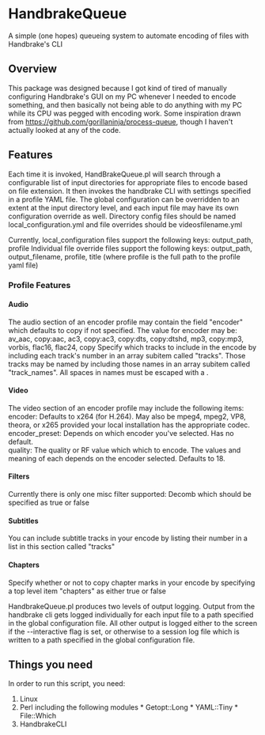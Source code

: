 # HandbrakeQueue
A simple (one hopes) queueing system to automate encoding of files with Handbrake's CLI

## Overview
This package was designed because I got kind of tired of manually configuring Handbrake's GUI on my PC whenever I needed to encode
something, and then basically not being able to do anything with my PC while its CPU was pegged with encoding work. Some inspiration
drawn from https://github.com/gorillaninja/process-queue, though I haven't actually looked at any of the code.

## Features
Each time it is invoked, HandBrakeQueue.pl will search through a configurable list of input directories for appropriate files
to encode based on file extension.  It then invokes the handbrake CLI with settings specified in a profile YAML file.  The global
configuration can be overridden to an extent at the input directory level, and each input file may have its own configuration override
as well.  Directory config files should be named local_configuration.yml and file overrides should be videosfilename.yml

Currently, local_configuration files support the following keys:  output_path, profile
Individual file override files support the following keys: output_path, output_filename, profile, title
(where profile is the full path to the profile yaml file)

### Profile Features
#### Audio
The audio section of an encoder profile may contain the field "encoder" which defaults to copy if not specified.
The value for encoder may be: av_aac, copy:aac, ac3, copy:ac3, copy:dts, copy:dtshd, mp3, copy:mp3, vorbis, flac16, flac24, copy
Specify which tracks to include in the encode by including each track's number in an array subitem called "tracks".
Those tracks may be named by including those names in an array subitem called "track_names".  All spaces in names must be escaped with a \.
#### Video
The video section of an encoder profile may include the following items:
encoder:  Defaults to x264 (for H.264).  May also be mpeg4, mpeg2, VP8, theora, or x265 provided your local installation has the appropriate codec.
encoder_preset: Depends on which encoder you've selected.  Has no default.  
quality: The quality or RF value which which to encode.  The values and meaning of each depends on the encoder selected.  Defaults to 18.
#### Filters
Currently there is only one misc filter supported:  Decomb which should be specified as true or false
#### Subtitles
You can include subtitle tracks in your encode by listing their number in a list in this section called "tracks"
#### Chapters
Specify whether or not to copy chapter marks in your encode by specifying a top level item "chapters" as either true or false

HandbrakeQueue.pl produces two levels of output logging.  Output from the handbrake cli gets logged individually for each input file
to a path specified in the global configuration file.  All other output is logged either to the screen if the --interactive flag is 
set, or otherwise to a session log file which is written to a path specified in the global configuration file.

## Things you need
In order to run this script, you need:
   1. Linux
   2. Perl including the following modules
     * Getopt::Long
     * YAML::Tiny
	 * File::Which
   3. HandbrakeCLI
